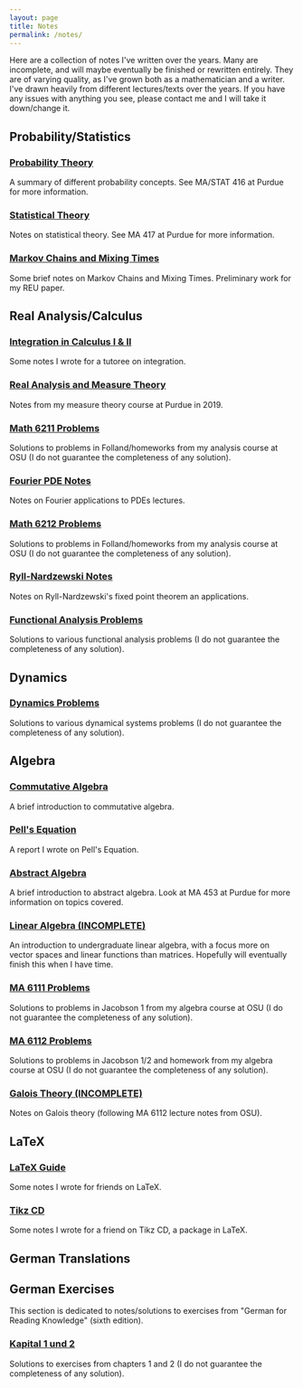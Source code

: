 ```yaml
---
layout: page
title: Notes
permalink: /notes/
---
```


Here are a collection of notes I've written over the years. Many are incomplete, and will maybe eventually be finished or rewritten entirely. They are of varying quality, as I've grown both as a mathematician and a writer. I've drawn heavily from different lectures/texts over the years. If you have any issues with anything you see, please contact me and I will take it down/change it.

## Probability/Statistics

<h3> <a class = "link-style" href="/files/ProbabilityNoteswithProofs.pdf">Probability Theory </a> </h3>
A summary of different probability concepts. See MA/STAT 416 at Purdue for more information.

<h3> <a class = "link-style" href="/files/statisticaltheory.pdf">Statistical Theory </a> </h3>
<p>Notes on statistical theory. See MA 417 at Purdue for more information.</p>

<h3> <a class = "link-style" href="/files/notes.pdf"> Markov Chains and Mixing Times</a> </h3>
<p>Some brief notes on Markov Chains and Mixing Times. Preliminary work for my REU paper.</p>

## Real Analysis/Calculus

<h3> <a class = "link-style" href="https://docs.google.com/document/d/1q5JI4Q1YQy5zTyu7gNkEHj68L7lSFcuMjIzmMuhBME0/edit?usp=sharing">Integration in Calculus I & II</a> </h3>
<p>Some notes I wrote for a tutoree on integration. </p>

<h3> <a class = "link-style" href="/files/Real_Analysis_and_Measure_Theory.pdf">Real Analysis and Measure Theory </a> </h3>
<p>Notes from my measure theory course at Purdue in 2019. </p>

<h3> <a class = "link-style" href="/files/MA_6211.pdf">Math 6211 Problems</a></h3>
<p>Solutions to problems in Folland/homeworks from my analysis course at OSU (I do not guarantee the completeness of any solution). </p>

<h3> <a class = "link-style" href="/files/heat.pdf">Fourier PDE Notes</a></h3>
<p>Notes on Fourier applications to PDEs lectures. </p>

<h3> <a class="link-style" href="/files/MA_6212.pdf">Math 6212 Problems</a> </h3>
<p>Solutions to problems in Folland/homeworks from my analysis course at OSU (I do not guarantee the completeness of any solution).</p>

<h3> <a class = "link-style" href="/files/fixedpoint.pdf">Ryll-Nardzewski Notes</a> </h3>
<p>Notes on Ryll-Nardzewski's fixed point theorem an applications.</p>

<h3> <a class = "link-style" href="/files/Functional_Analysis.pdf">Functional Analysis Problems</a> </h3>
<p>Solutions to various functional analysis problems (I do not guarantee the completeness of any solution).</p>

## Dynamics

<h3> <a class = "link-style" href="/files/Dynamics.pdf">Dynamics Problems</a> </h3>
<p>Solutions to various dynamical systems problems (I do not guarantee the completeness of any solution).</p>

## Algebra

<h3> <a class="link-style" href="/files/Commutative_Algebra_Notes.pdf">Commutative Algebra</a> </h3>
<p>A brief introduction to commutative algebra.  </p>

<h3> <a class="link-style" href="/files/essay_2.pdf">Pell's Equation</a> </h3>
<p>A report I wrote on Pell's Equation.</p>

<h3> <a class="link-style" href="/files/abstractalgebranotes.pdf">Abstract Algebra</a> </h3>
<p>A brief introduction to abstract algebra. Look at MA 453 at Purdue for more information on topics covered. </p>

<h3> <a class="link-style" href="/files/LAnotes.pdf">Linear Algebra (INCOMPLETE)</a> </h3>
<p>An introduction to undergraduate linear algebra, with a focus more on vector spaces and linear functions than matrices. Hopefully will eventually finish this when I have time.</p>

<h3> <a class="link-style" href="/files/MA_6111.pdf">MA 6111 Problems</a> </h3>
<p>Solutions to problems in Jacobson 1 from my algebra course at OSU (I do not guarantee the completeness of any solution).</p>

<h3> <a class="link-style" href="/files/MA_6112.pdf">MA 6112 Problems</a> </h3>
<p>Solutions to problems in Jacobson 1/2 and homework from my algebra course at OSU (I do not guarantee the completeness of any solution).</p>

<h3> <a class="link-style" href="/files/galois.pdf">Galois Theory (INCOMPLETE)</a> </h3>
<p>Notes on Galois theory (following MA 6112 lecture notes from OSU).</p>

## LaTeX

<h3> <a class = "link-style" href="/files/LaTeX_Guide.pdf">LaTeX Guide</a> </h3>
<p>Some notes I wrote for friends on LaTeX. </p>

<h3> <a class="link-style" href="/files/tikzcd.pdf">Tikz CD</a> </h3>
<p>Some notes I wrote for a friend on Tikz CD, a package in LaTeX.  </p>

## German Translations

## German Exercises

This section is dedicated to notes/solutions to exercises from "German for Reading Knowledge" (sixth edition).

<h3> <a class = "link-style" href="/files/German_exercises/week_1.pdf"> Kapital 1 und 2 </a></h3>
<p>Solutions to exercises from chapters 1 and 2 (I do not guarantee the completeness of any solution).</p>
